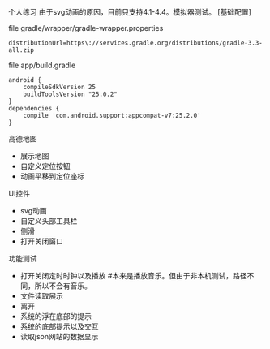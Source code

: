 个人练习
    由于svg动画的原因，目前只支持4.1-4.4。模拟器测试。
[基础配置]

file gradle/wrapper/gradle-wrapper.properties

    distributionUrl=https\://services.gradle.org/distributions/gradle-3.3-all.zip

file app/build.gradle

    android {
        compileSdkVersion 25
        buildToolsVersion "25.0.2"
    }
    dependencies {
        compile 'com.android.support:appcompat-v7:25.2.0'
    }

高德地图
* 展示地图
* 自定义定位按钮
* 动画平移到定位座标
    
UI控件
* svg动画
* 自定义头部工具栏
* 侧滑
* 打开关闭窗口

功能测试
* 打开关闭定时时钟以及播放 #本来是播放音乐。但由于非本机测试，路径不同，所以不会有音乐。
* 文件读取展示
* 离开
* 系统的浮在底部的提示
* 系统的底部提示以及交互
* 读取json网站的数据显示
